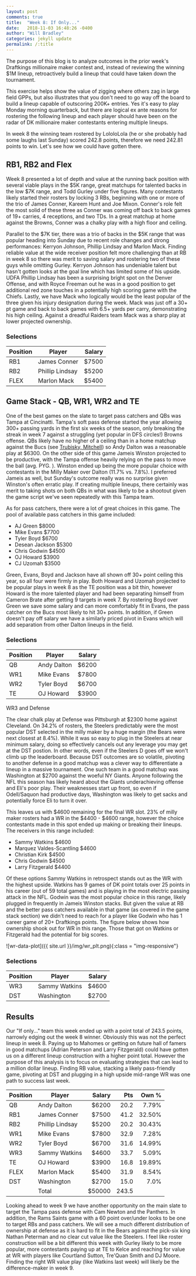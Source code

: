 ```yaml
---
layout: post
comments: true
title:  "Week 8: If Only..."
date:   2018-11-03 16:48:26 -0400
author: "Will Bradley"
categories: jekyll update
permalink: /:title
---
```


The purpose of this blog is to analyze outcomes in the prior week's Draftkings millionaire maker contest and, instead of reviewing the winning $1M lineup, retroactively build a lineup that could have taken down the tournament.  
 
This exercise helps show the value of zigging where others zag in large field GPPs, but also illustrates that you don't need to go way off the board to build a lineup capable of outscoring 200K+ entries.  Yes it's easy to play Monday morning quarterback, but there are logical ex ante reasons for rostering the following lineup and each player should have been on the radar of DK millionaire maker contestants entering multiple lineups.

In week 8 the winning team rostered by LololoLola (he or she probably had some laughs last Sunday) scored 242.8 points, therefore we need 242.81 points to win.  Let's see how we could have gotten there. 

## RB1, RB2 and Flex

Week 8 presented a lot of depth and value at the running back position with several viable plays in the $5K range, great matchups for talented backs in the low $7K range, and Todd Gurley under five figures.  Many contestants likely started their rosters by locking 3 RBs, beginning with one or more of the trio of James Conner, Kareem Hunt and Joe Mixon.  Conner's role felt the most solid of these three as Conner was coming off back to back games of 19+ carries, 4 receptions, and two TDs. In a great matchup at home against the Browns, Conner was a chalky play with a high floor and ceiling. 

Parallel to the $7K tier, there was a trio of backs in the $5K range that was popular heading into Sunday due to recent role changes and strong performances: Kerryon Johnson, Phillip Lindsay and Marlon Mack. Finding reliable value at the wide receiver position felt more challenging than at RB in week 8 so there was merit to saving salary and rostering two of these guys while omitting Gurley. Kerryon Johnson has undeniable talent but hasn't gotten looks at the goal line which has limited some of his upside. UDFA Phillip Lindsay has been a surprising bright spot on the Denver Offense, and with Royce Freeman out he was in a good position to get additional red zone touches in a potentially high scoring game with the Chiefs. Lastly, we have Mack who logically would be the least popular of the three given his injury designation during the week.  Mack was just off a 30+ pt game and back to back games with 6.5+ yards per carry, demonstrating his high ceiling. Against a dreadful Raiders team Mack was a sharp play at lower projected ownership. 

### Selections

| Position | Player      |  Salary |
|----------|-------------|--------:|
| RB1 |  James Conner    | $7500 |
| RB2 |  Phillip Lindsay | $5200 |
| FLEX | Marlon Mack     | $5400 |

## Game Stack - QB, WR1, WR2 and TE  

One of the best games on the slate to target pass catchers and QBs was Tampa at Cincinatti.  Tampa's soft pass defense started the year allowing 300+ passing yards in the first six weeks of the season, only breaking the streak in week 7 against a struggling (yet popular in DFS circles!) Browns offense.  QBs likely have no higher of a ceiling than in a home matchup against the Bucs (see [Trubisky, Mitchell][mitch-trubisky]) so Andy Dalton was a reasonable play at $6300.  On the other side of this game Jameis Winston projected to be productive, with the Tampa offense heavily relying on the pass to move the ball (avg. PYG. ). Winston ended up being the more popular choice with contestants in the Milly Maker over Dalton (11.7% vs. 7.8%). I preferred Jameis as well, but Sunday's outcome really was no surprise given Winston's often erratic play.  If creating multiple lineups, there certainly was merit to taking shots on both QBs in what was likely to be a shootout given the game script we've seen repeatedly with this Tampa team.

As for pass catchers, there were a lot of great choices in this game.  The pool of available pass catchers in this game
included:

- AJ Green $8000
- Mike Evans $7700
- Tyler Boyd $6700
- Desean Jackson $5300
- Chris Godwin $4500
- OJ Howard $3900
- CJ Uzomah $3500

Green, Evans, Boyd and Jackson have all shown off 30+ point ceiling this year, so all four were firmly in play.  Both Howard and Uzomah projected to be popular plays in week 8 as the TE position was a bit thin, however Howard is the more talented player and had been separating himself from Cameron Brate after getting 9 targets in week 7.  By rostering Boyd over Green we save some salary and can more comfortably fit in Evans, the pass catcher on the Bucs most likely to hit 30+ points. In addition, if Green doesn't pay off salary we have a similarly priced pivot in Evans which will add separation from other Dalton lineups in the field.

### Selections

| Position | Player      |  Salary |
|----------|-------------|--------:|
| QB |  Andy Dalton    | $6200 |
| WR1 |  Mike Evans | $7800 |
| WR2 | Tyler Boyd     | $6700 |
| TE  | OJ Howard      | $3900 |

WR3 and Defense

The clear chalk play at Defense was Pittsburgh at $2300 home against Cleveland.  On 34.2% of rosters, the Steelers predictably were the most popular DST selected in the milly maker by a huge margin (the Bears were next closest at 8.4%).  While it was so easy to plug in the Steelers at near minimum salary, doing so effectively cancels out any leverage you may get at the DST postion. In other words, even if the Steelers D goes off we won't climb up the leaderboard.  Because DST outcomes are so volatile, pivoting to another defense in a good matchup was a clever way to differentiate a lineup in a massive tournament. One such team in a good matchup was Washington at $2700 against the woeful NY Giants.  Anyone following the NFL this season has likely heard about the Giants underachieving offense and Eli's poor play.  Their weaknesses start up front, so even if Odell/Saquon had productive days, Washington was likely to get sacks and potentially force Eli to turn it over.  

This leaves us with $4600 remaining for the final WR slot. 23% of milly maker rosters had a WR in the $4400 - $4600 range, however the choice contestants made in this spot ended up making or breaking their lineups.  The receivers in this range included:

- Sammy Watkins $4600
- Marquez Valdes-Scantling $4600
- Christian Kirk $4500
- Chris Godwin $4500
- Larry Fitzgerald $4400

Of these options Sammy Watkins in retrospect stands out as the WR with the highest upside. Watkins has 9 games of DK point totals over 25 points in his career (out of 59 total games) and is playing in the most electric passing attack in the NFL.  Godwin was the most popular choice in this range, likely plugged in frequently in Jameis Winston stacks. But given the value at RB and the better pass catchers available in that game (as covered in the game stack section) we didn't need to reach for a player like Godwin who has 1 career game of 20+ Draftkings points.  The figure below shows how ownership shook out for WR in this range.  Those that got on Watkins or Fitzgerald had the potential for big scores. 

![wr-data-plot]({{ site.url }}/img/wr_plt.png){:class = "img-responsive"}

### Selections

| Position | Player      |  Salary |
|----------|-------------|--------:|
| WR3 |  Sammy Watkins    | $4600 |
| DST |  Washington | $2700 |

## Results

Our "If only..." team this week ended up with a point total of 243.5 points, narrowly edging out the week 8 winner.  Obviously this was not the perfect lineup in week 8. Paying up to Mahomes or getting on future hall of famers in good matchups (Adrian Peterson and Larry Fitzgerald) could have gotten us on a different lineup construction with a higher point total.  However the purpose of this analysis is to focus on evaluating strategies that can lead to a million dollar lineup.  Finding RB value, stacking a likely pass-friendly game, pivoting at DST and plugging in a high upside mid-range WR was one path to success last week.  

| Position | Player      |  Salary | Pts| Own %|
|----------|-------------|--------:|----:|-----:|
| QB |  Andy Dalton    | $6200 | 20.2 | 7.79% |
| RB1 |  James Conner    | $7500 | 41.2 | 32.50% |
| RB2 |  Phillip Lindsay | $5200 | 20.2 | 30.43% |
| WR1 |  Mike Evans | $7800 | 32.9 | 7.28% |
| WR2 | Tyler Boyd     | $6700 | 31.6 | 14.99% |
| WR3 |  Sammy Watkins    | $4600 | 33.7 | 5.09% |
| TE  | OJ Howard      | $3900 | 16.8 | 19.89% |
| FLEX | Marlon Mack     | $5400 | 31.9 | 8.54% |
| DST |  Washington | $2700 | 15.0 | 7.0% |
|     | Total       | $50000 | 243.5 | |

Looking ahead to week 9 we have another opportunity on the main slate to target the Tampa pass defense with Cam Newton and the Panthers.  In addition, the Rams Saints game with a 60 point over/under looks to be one to target RBs and pass catchers. We will see a much different distribution of ownership at defense as it is hard to fit in the Bears against the pick-six king Nathan Peterman and no clear cut value like the Steelers.  I feel like roster construction will be a bit different this week with Gurley likely to be more popular, more contestants paying up at TE to Kelce and reaching for value at WR with players like Courtland Sutton, Tre'Quan Smith and DJ Moore. Finding the right WR value play (like Watkins last week) will likely be the difference-maker in week 9.      

[mitch-trubisky]: https://www.pro-football-reference.com/boxscores/201809300chi.htm

